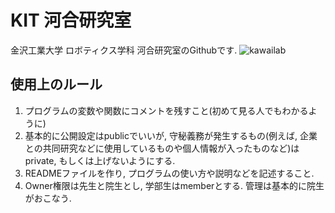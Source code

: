 # KIT 河合研究室
金沢工業大学 ロボティクス学科 河合研究室のGithubです.
![kawailab](https://user-images.githubusercontent.com/127711776/224868942-9bec9ad9-6019-4bff-9cb2-4e69c2c98f8f.gif)

## 使用上のルール  
1. プログラムの変数や関数にコメントを残すこと(初めて見る人でもわかるように)
2. 基本的に公開設定はpublicでいいが, 守秘義務が発生するもの(例えば, 企業との共同研究などに使用しているものや個人情報が入ったものなど)はprivate, もしくは上げないようにする.
3. READMEファイルを作り, プログラムの使い方や説明などを記述すること. 
4. Owner権限は先生と院生とし, 学部生はmemberとする. 管理は基本的に院生がおこなう. 

